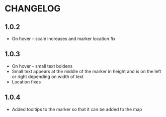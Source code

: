 # CHANGELOG

## 1.0.2
* On hover - scale increases and marker location fix

## 1.0.3
* On hover - small text boldens
* Small text appears at the middle of the marker in height and is on the left or right depending on width of text
* Location fixes

## 1.0.4
* Added tooltips to the marker so that it can be added to the map
